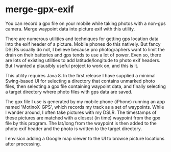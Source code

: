 # merge-gpx-exif
You can record a gpx file on your mobile while taking photos with a non-gps camera. Merge waypoint data into picture exif with this utility. 

There are numerous utilities and techniques for getting gps location data into the exif header of a picture. Mobile phones do this natively. But fancy DSLRs usually do not, I believe because pro photographers want to limit the drain on their batteries and gps tends to use a lot of power. Even so, there are lots of existing utilities to add latitude/longitude to photo exif headers. But I wanted a plausibly useful project to work on, and this is it.

This utility requires Java 8. In the first release I have supplied a minimal Swing-based UI for selecting a directory that contains unmarked photo files, then selecting a gpx file containing waypoint data, and finally selecting a target directory where photo files with gps data are saved.

The gpx file I use is generated by my mobile phone (iPhone) running an app named 'MotinoX-GPS', which records my track as a set of waypoints. While I wander around, I often take pictures with my DSLR. The timestamps of these pictures are matched with a closest (in time) waypoint from the gpx file by this program. The lat/long from the waypoint is then added to the photo exif header and the photo is written to the target directory.

I envision adding a Google map viewer to the UI to browse picture locations after processing.
